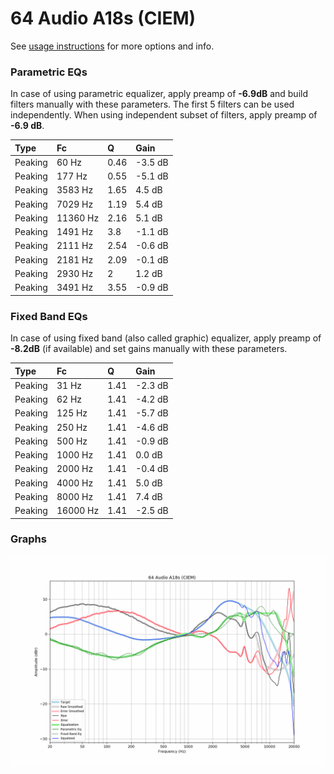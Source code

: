 # 64 Audio A18s (CIEM)
See [usage instructions](https://github.com/jaakkopasanen/AutoEq#usage) for more options and info.

### Parametric EQs
In case of using parametric equalizer, apply preamp of **-6.9dB** and build filters manually
with these parameters. The first 5 filters can be used independently.
When using independent subset of filters, apply preamp of **-6.9 dB**.

| Type    | Fc       |    Q | Gain    |
|:--------|:---------|:-----|:--------|
| Peaking | 60 Hz    | 0.46 | -3.5 dB |
| Peaking | 177 Hz   | 0.55 | -5.1 dB |
| Peaking | 3583 Hz  | 1.65 | 4.5 dB  |
| Peaking | 7029 Hz  | 1.19 | 5.4 dB  |
| Peaking | 11360 Hz | 2.16 | 5.1 dB  |
| Peaking | 1491 Hz  | 3.8  | -1.1 dB |
| Peaking | 2111 Hz  | 2.54 | -0.6 dB |
| Peaking | 2181 Hz  | 2.09 | -0.1 dB |
| Peaking | 2930 Hz  | 2    | 1.2 dB  |
| Peaking | 3491 Hz  | 3.55 | -0.9 dB |

### Fixed Band EQs
In case of using fixed band (also called graphic) equalizer, apply preamp of **-8.2dB**
(if available) and set gains manually with these parameters.

| Type    | Fc       |    Q | Gain    |
|:--------|:---------|:-----|:--------|
| Peaking | 31 Hz    | 1.41 | -2.3 dB |
| Peaking | 62 Hz    | 1.41 | -4.2 dB |
| Peaking | 125 Hz   | 1.41 | -5.7 dB |
| Peaking | 250 Hz   | 1.41 | -4.6 dB |
| Peaking | 500 Hz   | 1.41 | -0.9 dB |
| Peaking | 1000 Hz  | 1.41 | 0.0 dB  |
| Peaking | 2000 Hz  | 1.41 | -0.4 dB |
| Peaking | 4000 Hz  | 1.41 | 5.0 dB  |
| Peaking | 8000 Hz  | 1.41 | 7.4 dB  |
| Peaking | 16000 Hz | 1.41 | -2.5 dB |

### Graphs
![](./64%20Audio%20A18s%20(CIEM).png)